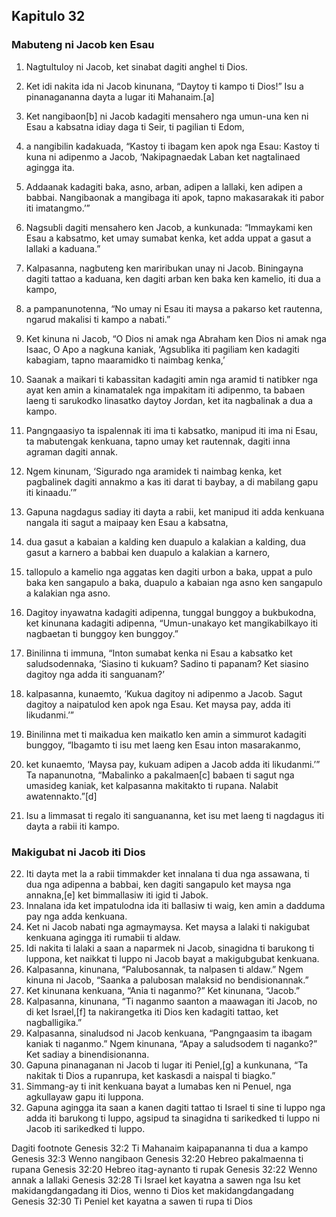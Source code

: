 Kapitulo 32
-----------

### Mabuteng ni Jacob ken Esau

1. Nagtultuloy ni Jacob, ket sinabat dagiti anghel ti Dios.
2. Ket idi nakita ida ni Jacob kinunana, “Daytoy ti kampo ti Dios!” Isu a pinanagananna dayta a lugar iti Mahanaim.[a]

3. Ket nangibaon[b] ni Jacob kadagiti mensahero nga umun-una ken ni Esau a kabsatna idiay daga ti Seir, ti pagilian ti Edom,
4. a nangibilin kadakuada, “Kastoy ti ibagam ken apok nga Esau: Kastoy ti kuna ni adipenmo a Jacob, ‘Nakipagnaedak Laban ket nagtalinaed agingga ita.
5. Addaanak kadagiti baka, asno, arban, adipen a lallaki, ken adipen a babbai. Nangibaonak a mangibaga iti apok, tapno makasarakak iti pabor iti imatangmo.’”

6. Nagsubli dagiti mensahero ken Jacob, a kunkunada: “Immaykami ken Esau a kabsatmo, ket umay sumabat kenka, ket adda uppat a gasut a lallaki a kaduana.”
7. Kalpasanna, nagbuteng ken mariribukan unay ni Jacob. Biningayna dagiti tattao a kaduana, ken dagiti arban ken baka ken kamelio, iti dua a kampo,
8. a pampanunotenna, “No umay ni Esau iti maysa a pakarso ket rautenna, ngarud makalisi ti kampo a nabati.”

9. Ket kinuna ni Jacob, “O Dios ni amak nga Abraham ken Dios ni amak nga Isaac, O Apo a nagkuna kaniak, ‘Agsublika iti pagiliam ken kadagiti kabagiam, tapno maaramidko ti naimbag kenka,’
10. Saanak a maikari ti kabassitan kadagiti amin nga aramid ti natibker nga ayat ken amin a kinamatalek nga impakitam iti adipenmo, ta babaen laeng ti sarukodko linasatko daytoy Jordan, ket ita nagbalinak a dua a kampo.
11. Pangngaasiyo ta ispalennak iti ima ti kabsatko, manipud iti ima ni Esau, ta mabutengak kenkuana, tapno umay ket rautennak, dagiti inna agraman dagiti annak.
12. Ngem kinunam, ‘Sigurado nga aramidek ti naimbag kenka, ket pagbalinek dagiti annakmo a kas iti darat ti baybay, a di mabilang gapu iti kinaadu.’”

13. Gapuna nagdagus sadiay iti dayta a rabii, ket manipud iti adda kenkuana nangala iti sagut a maipaay ken Esau a kabsatna,
14. dua gasut a kabaian a kalding ken duapulo a kalakian a kalding, dua gasut a karnero a babbai ken duapulo a kalakian a karnero,
15. tallopulo a kamelio nga aggatas ken dagiti urbon a baka, uppat a pulo baka ken sangapulo a baka, duapulo a kabaian nga asno ken sangapulo a kalakian nga asno.
16. Dagitoy inyawatna kadagiti adipenna, tunggal bunggoy a bukbukodna, ket kinunana kadagiti adipenna, “Umun-unakayo ket mangikabilkayo iti nagbaetan ti bunggoy ken bunggoy.”
17. Binilinna ti immuna, “Inton sumabat kenka ni Esau a kabsatko ket saludsodennaka, ‘Siasino ti kukuam? Sadino ti papanam? Ket siasino dagitoy nga adda iti sanguanam?’
18. kalpasanna, kunaemto, ‘Kukua dagitoy ni adipenmo a Jacob. Sagut dagitoy a naipatulod ken apok nga Esau. Ket maysa pay, adda iti likudanmi.’”
19. Binilinna met ti maikadua ken maikatlo ken amin a simmurot kadagiti bunggoy, “Ibagamto ti isu met laeng ken Esau inton masarakanmo,
20. ket kunaemto, ‘Maysa pay, kukuam adipen a Jacob adda iti likudanmi.’” Ta napanunotna, “Mabalinko a pakalmaen[c] babaen ti sagut nga umasideg kaniak, ket kalpasanna makitakto ti rupana. Nalabit awatennakto.”[d]
21. Isu a limmasat ti regalo iti sanguananna, ket isu met laeng ti nagdagus iti dayta a rabii iti kampo.

### Makigubat ni Jacob iti Dios

22. Iti dayta met la a rabii timmakder ket innalana ti dua nga assawana, ti dua nga adipenna a babbai, ken dagiti sangapulo ket maysa nga annakna,[e] ket bimmallasiw iti igid ti Jabok.
23. Innalana ida ket impatulodna ida iti ballasiw ti waig, ken amin a dadduma pay nga adda kenkuana.
24. Ket ni Jacob nabati nga agmaymaysa. Ket maysa a lalaki ti nakigubat kenkuana agingga iti rumabii ti aldaw.
25. Idi nakita ti lalaki a saan a naparmek ni Jacob, sinagidna ti barukong ti luppona, ket naikkat ti luppo ni Jacob bayat a makigubgubat kenkuana.
26. Kalpasanna, kinunana, “Palubosannak, ta nalpasen ti aldaw.” Ngem kinuna ni Jacob, “Saanka a palubosan malaksid no bendisionannak.”
27. Ket kinunana kenkuana, “Ania ti naganmo?” Ket kinunana, “Jacob.”
28. Kalpasanna, kinunana, “Ti naganmo saanton a maawagan iti Jacob, no di ket Israel,[f] ta nakirangetka iti Dios ken kadagiti tattao, ket nagballigika.”
29. Kalpasanna, sinaludsod ni Jacob kenkuana, “Pangngaasim ta ibagam kaniak ti naganmo.” Ngem kinunana, “Apay a saludsodem ti naganko?” Ket sadiay a binendisionanna.
30. Gapuna pinanaganan ni Jacob ti lugar iti Peniel,[g] a kunkunana, “Ta nakitak ti Dios a rupanrupa, ket kaskasdi a naispal ti biagko.”
31. Simmang-ay ti init kenkuana bayat a lumabas ken ni Penuel, nga agkullayaw gapu iti luppona.
32. Gapuna agingga ita saan a kanen dagiti tattao ti Israel ti sine ti luppo nga adda iti barukong ti luppo, agsipud ta sinagidna ti sarikedked ti luppo ni Jacob iti sarikedked ti luppo.

Dagiti footnote
Genesis 32:2 Ti Mahanaim kaipapananna ti dua a kampo
Genesis 32:3 Wenno nangibaon
Genesis 32:20 Hebreo pakalmaenna ti rupana
Genesis 32:20 Hebreo itag-aynanto ti rupak
Genesis 32:22 Wenno annak a lallaki
Genesis 32:28 Ti Israel ket kayatna a sawen nga Isu ket makidangdangadang iti Dios, wenno ti Dios ket makidangdangadang
Genesis 32:30 Ti Peniel ket kayatna a sawen ti rupa ti Dios